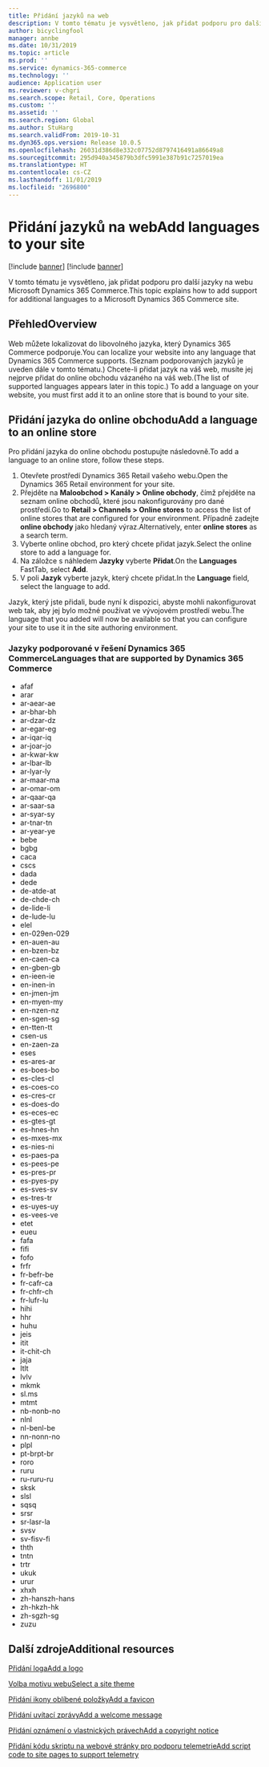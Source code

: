 ```yaml
---
title: Přidání jazyků na web
description: V tomto tématu je vysvětleno, jak přidat podporu pro další jazyky na webu Microsoft Dynamics 365 Commerce.
author: bicyclingfool
manager: annbe
ms.date: 10/31/2019
ms.topic: article
ms.prod: ''
ms.service: dynamics-365-commerce
ms.technology: ''
audience: Application user
ms.reviewer: v-chgri
ms.search.scope: Retail, Core, Operations
ms.custom: ''
ms.assetid: ''
ms.search.region: Global
ms.author: StuHarg
ms.search.validFrom: 2019-10-31
ms.dyn365.ops.version: Release 10.0.5
ms.openlocfilehash: 26031d386d8e332c07752d8797416491a86649a8
ms.sourcegitcommit: 295d940a345879b3dfc5991e387b91c7257019ea
ms.translationtype: HT
ms.contentlocale: cs-CZ
ms.lasthandoff: 11/01/2019
ms.locfileid: "2696800"
---
```

# <a name="add-languages-to-your-site"></a><span data-ttu-id="cb6df-103">Přidání jazyků na web</span><span class="sxs-lookup"><span data-stu-id="cb6df-103">Add languages to your site</span></span>

[!include [banner](includes/preview-banner.md)]
[!include [banner](includes/banner.md)]

<span data-ttu-id="cb6df-104">V tomto tématu je vysvětleno, jak přidat podporu pro další jazyky na webu Microsoft Dynamics 365 Commerce.</span><span class="sxs-lookup"><span data-stu-id="cb6df-104">This topic explains how to add support for additional languages to a Microsoft Dynamics 365 Commerce site.</span></span>

## <a name="overview"></a><span data-ttu-id="cb6df-105">Přehled</span><span class="sxs-lookup"><span data-stu-id="cb6df-105">Overview</span></span>

<span data-ttu-id="cb6df-106">Web můžete lokalizovat do libovolného jazyka, který Dynamics 365 Commerce podporuje.</span><span class="sxs-lookup"><span data-stu-id="cb6df-106">You can localize your website into any language that Dynamics 365 Commerce supports.</span></span> <span data-ttu-id="cb6df-107">(Seznam podporovaných jazyků je uveden dále v tomto tématu.) Chcete-li přidat jazyk na váš web, musíte jej nejprve přidat do online obchodu vázaného na váš web.</span><span class="sxs-lookup"><span data-stu-id="cb6df-107">(The list of supported languages appears later in this topic.) To add a language on your website, you must first add it to an online store that is bound to your site.</span></span>

## <a name="add-a-language-to-an-online-store"></a><span data-ttu-id="cb6df-108">Přidání jazyka do online obchodu</span><span class="sxs-lookup"><span data-stu-id="cb6df-108">Add a language to an online store</span></span>

<span data-ttu-id="cb6df-109">Pro přidání jazyka do online obchodu postupujte následovně.</span><span class="sxs-lookup"><span data-stu-id="cb6df-109">To add a language to an online store, follow these steps.</span></span>

1. <span data-ttu-id="cb6df-110">Otevřete prostředí Dynamics 365 Retail vašeho webu.</span><span class="sxs-lookup"><span data-stu-id="cb6df-110">Open the Dynamics 365 Retail environment for your site.</span></span>
1. <span data-ttu-id="cb6df-111">Přejděte na **Maloobchod \> Kanály \> Online obchody**, čímž přejděte na seznam online obchodů, které jsou nakonfigurovány pro dané prostředí.</span><span class="sxs-lookup"><span data-stu-id="cb6df-111">Go to **Retail \> Channels \> Online stores** to access the list of online stores that are configured for your environment.</span></span> <span data-ttu-id="cb6df-112">Případně zadejte **online obchody** jako hledaný výraz.</span><span class="sxs-lookup"><span data-stu-id="cb6df-112">Alternatively, enter **online stores** as a search term.</span></span>
1. <span data-ttu-id="cb6df-113">Vyberte online obchod, pro který chcete přidat jazyk.</span><span class="sxs-lookup"><span data-stu-id="cb6df-113">Select the online store to add a language for.</span></span>
1. <span data-ttu-id="cb6df-114">Na záložce s náhledem **Jazyky** vyberte **Přidat**.</span><span class="sxs-lookup"><span data-stu-id="cb6df-114">On the **Languages** FastTab, select **Add**.</span></span>
1. <span data-ttu-id="cb6df-115">V poli **Jazyk** vyberte jazyk, který chcete přidat.</span><span class="sxs-lookup"><span data-stu-id="cb6df-115">In the **Language** field, select the language to add.</span></span>

<span data-ttu-id="cb6df-116">Jazyk, který jste přidali, bude nyní k dispozici, abyste mohli nakonfigurovat web tak, aby jej bylo možné používat ve vývojovém prostředí webu.</span><span class="sxs-lookup"><span data-stu-id="cb6df-116">The language that you added will now be available so that you can configure your site to use it in the site authoring environment.</span></span>

### <a name="languages-that-are-supported-by-dynamics-365-commerce"></a><span data-ttu-id="cb6df-117">Jazyky podporované v řešení Dynamics 365 Commerce</span><span class="sxs-lookup"><span data-stu-id="cb6df-117">Languages that are supported by Dynamics 365 Commerce</span></span>

- <span data-ttu-id="cb6df-118">af</span><span class="sxs-lookup"><span data-stu-id="cb6df-118">af</span></span>
- <span data-ttu-id="cb6df-119">ar</span><span class="sxs-lookup"><span data-stu-id="cb6df-119">ar</span></span>
- <span data-ttu-id="cb6df-120">ar-ae</span><span class="sxs-lookup"><span data-stu-id="cb6df-120">ar-ae</span></span>
- <span data-ttu-id="cb6df-121">ar-bh</span><span class="sxs-lookup"><span data-stu-id="cb6df-121">ar-bh</span></span>
- <span data-ttu-id="cb6df-122">ar-dz</span><span class="sxs-lookup"><span data-stu-id="cb6df-122">ar-dz</span></span>
- <span data-ttu-id="cb6df-123">ar-eg</span><span class="sxs-lookup"><span data-stu-id="cb6df-123">ar-eg</span></span>
- <span data-ttu-id="cb6df-124">ar-iq</span><span class="sxs-lookup"><span data-stu-id="cb6df-124">ar-iq</span></span>
- <span data-ttu-id="cb6df-125">ar-jo</span><span class="sxs-lookup"><span data-stu-id="cb6df-125">ar-jo</span></span>
- <span data-ttu-id="cb6df-126">ar-kw</span><span class="sxs-lookup"><span data-stu-id="cb6df-126">ar-kw</span></span>
- <span data-ttu-id="cb6df-127">ar-lb</span><span class="sxs-lookup"><span data-stu-id="cb6df-127">ar-lb</span></span>
- <span data-ttu-id="cb6df-128">ar-ly</span><span class="sxs-lookup"><span data-stu-id="cb6df-128">ar-ly</span></span>
- <span data-ttu-id="cb6df-129">ar-ma</span><span class="sxs-lookup"><span data-stu-id="cb6df-129">ar-ma</span></span>
- <span data-ttu-id="cb6df-130">ar-om</span><span class="sxs-lookup"><span data-stu-id="cb6df-130">ar-om</span></span>
- <span data-ttu-id="cb6df-131">ar-qa</span><span class="sxs-lookup"><span data-stu-id="cb6df-131">ar-qa</span></span>
- <span data-ttu-id="cb6df-132">ar-sa</span><span class="sxs-lookup"><span data-stu-id="cb6df-132">ar-sa</span></span>
- <span data-ttu-id="cb6df-133">ar-sy</span><span class="sxs-lookup"><span data-stu-id="cb6df-133">ar-sy</span></span>
- <span data-ttu-id="cb6df-134">ar-tn</span><span class="sxs-lookup"><span data-stu-id="cb6df-134">ar-tn</span></span>
- <span data-ttu-id="cb6df-135">ar-ye</span><span class="sxs-lookup"><span data-stu-id="cb6df-135">ar-ye</span></span>
- <span data-ttu-id="cb6df-136">be</span><span class="sxs-lookup"><span data-stu-id="cb6df-136">be</span></span>
- <span data-ttu-id="cb6df-137">bg</span><span class="sxs-lookup"><span data-stu-id="cb6df-137">bg</span></span>
- <span data-ttu-id="cb6df-138">ca</span><span class="sxs-lookup"><span data-stu-id="cb6df-138">ca</span></span>
- <span data-ttu-id="cb6df-139">cs</span><span class="sxs-lookup"><span data-stu-id="cb6df-139">cs</span></span>
- <span data-ttu-id="cb6df-140">da</span><span class="sxs-lookup"><span data-stu-id="cb6df-140">da</span></span>
- <span data-ttu-id="cb6df-141">de</span><span class="sxs-lookup"><span data-stu-id="cb6df-141">de</span></span>
- <span data-ttu-id="cb6df-142">de-at</span><span class="sxs-lookup"><span data-stu-id="cb6df-142">de-at</span></span>
- <span data-ttu-id="cb6df-143">de-ch</span><span class="sxs-lookup"><span data-stu-id="cb6df-143">de-ch</span></span>
- <span data-ttu-id="cb6df-144">de-li</span><span class="sxs-lookup"><span data-stu-id="cb6df-144">de-li</span></span>
- <span data-ttu-id="cb6df-145">de-lu</span><span class="sxs-lookup"><span data-stu-id="cb6df-145">de-lu</span></span>
- <span data-ttu-id="cb6df-146">el</span><span class="sxs-lookup"><span data-stu-id="cb6df-146">el</span></span>
- <span data-ttu-id="cb6df-147">en-029</span><span class="sxs-lookup"><span data-stu-id="cb6df-147">en-029</span></span>
- <span data-ttu-id="cb6df-148">en-au</span><span class="sxs-lookup"><span data-stu-id="cb6df-148">en-au</span></span>
- <span data-ttu-id="cb6df-149">en-bz</span><span class="sxs-lookup"><span data-stu-id="cb6df-149">en-bz</span></span>
- <span data-ttu-id="cb6df-150">en-ca</span><span class="sxs-lookup"><span data-stu-id="cb6df-150">en-ca</span></span>
- <span data-ttu-id="cb6df-151">en-gb</span><span class="sxs-lookup"><span data-stu-id="cb6df-151">en-gb</span></span>
- <span data-ttu-id="cb6df-152">en-ie</span><span class="sxs-lookup"><span data-stu-id="cb6df-152">en-ie</span></span>
- <span data-ttu-id="cb6df-153">en-in</span><span class="sxs-lookup"><span data-stu-id="cb6df-153">en-in</span></span>
- <span data-ttu-id="cb6df-154">en-jm</span><span class="sxs-lookup"><span data-stu-id="cb6df-154">en-jm</span></span>
- <span data-ttu-id="cb6df-155">en-my</span><span class="sxs-lookup"><span data-stu-id="cb6df-155">en-my</span></span>
- <span data-ttu-id="cb6df-156">en-nz</span><span class="sxs-lookup"><span data-stu-id="cb6df-156">en-nz</span></span>
- <span data-ttu-id="cb6df-157">en-sg</span><span class="sxs-lookup"><span data-stu-id="cb6df-157">en-sg</span></span>
- <span data-ttu-id="cb6df-158">en-tt</span><span class="sxs-lookup"><span data-stu-id="cb6df-158">en-tt</span></span>
- <span data-ttu-id="cb6df-159">cs</span><span class="sxs-lookup"><span data-stu-id="cb6df-159">en-us</span></span>
- <span data-ttu-id="cb6df-160">en-za</span><span class="sxs-lookup"><span data-stu-id="cb6df-160">en-za</span></span>
- <span data-ttu-id="cb6df-161">es</span><span class="sxs-lookup"><span data-stu-id="cb6df-161">es</span></span>
- <span data-ttu-id="cb6df-162">es-ar</span><span class="sxs-lookup"><span data-stu-id="cb6df-162">es-ar</span></span>
- <span data-ttu-id="cb6df-163">es-bo</span><span class="sxs-lookup"><span data-stu-id="cb6df-163">es-bo</span></span>
- <span data-ttu-id="cb6df-164">es-cl</span><span class="sxs-lookup"><span data-stu-id="cb6df-164">es-cl</span></span>
- <span data-ttu-id="cb6df-165">es-co</span><span class="sxs-lookup"><span data-stu-id="cb6df-165">es-co</span></span>
- <span data-ttu-id="cb6df-166">es-cr</span><span class="sxs-lookup"><span data-stu-id="cb6df-166">es-cr</span></span>
- <span data-ttu-id="cb6df-167">es-do</span><span class="sxs-lookup"><span data-stu-id="cb6df-167">es-do</span></span>
- <span data-ttu-id="cb6df-168">es-ec</span><span class="sxs-lookup"><span data-stu-id="cb6df-168">es-ec</span></span>
- <span data-ttu-id="cb6df-169">es-gt</span><span class="sxs-lookup"><span data-stu-id="cb6df-169">es-gt</span></span>
- <span data-ttu-id="cb6df-170">es-hn</span><span class="sxs-lookup"><span data-stu-id="cb6df-170">es-hn</span></span>
- <span data-ttu-id="cb6df-171">es-mx</span><span class="sxs-lookup"><span data-stu-id="cb6df-171">es-mx</span></span>
- <span data-ttu-id="cb6df-172">es-ni</span><span class="sxs-lookup"><span data-stu-id="cb6df-172">es-ni</span></span>
- <span data-ttu-id="cb6df-173">es-pa</span><span class="sxs-lookup"><span data-stu-id="cb6df-173">es-pa</span></span>
- <span data-ttu-id="cb6df-174">es-pe</span><span class="sxs-lookup"><span data-stu-id="cb6df-174">es-pe</span></span>
- <span data-ttu-id="cb6df-175">es-pr</span><span class="sxs-lookup"><span data-stu-id="cb6df-175">es-pr</span></span>
- <span data-ttu-id="cb6df-176">es-py</span><span class="sxs-lookup"><span data-stu-id="cb6df-176">es-py</span></span>
- <span data-ttu-id="cb6df-177">es-sv</span><span class="sxs-lookup"><span data-stu-id="cb6df-177">es-sv</span></span>
- <span data-ttu-id="cb6df-178">es-tr</span><span class="sxs-lookup"><span data-stu-id="cb6df-178">es-tr</span></span>
- <span data-ttu-id="cb6df-179">es-uy</span><span class="sxs-lookup"><span data-stu-id="cb6df-179">es-uy</span></span>
- <span data-ttu-id="cb6df-180">es-ve</span><span class="sxs-lookup"><span data-stu-id="cb6df-180">es-ve</span></span>
- <span data-ttu-id="cb6df-181">et</span><span class="sxs-lookup"><span data-stu-id="cb6df-181">et</span></span>
- <span data-ttu-id="cb6df-182">eu</span><span class="sxs-lookup"><span data-stu-id="cb6df-182">eu</span></span>
- <span data-ttu-id="cb6df-183">fa</span><span class="sxs-lookup"><span data-stu-id="cb6df-183">fa</span></span>
- <span data-ttu-id="cb6df-184">fi</span><span class="sxs-lookup"><span data-stu-id="cb6df-184">fi</span></span>
- <span data-ttu-id="cb6df-185">fo</span><span class="sxs-lookup"><span data-stu-id="cb6df-185">fo</span></span>
- <span data-ttu-id="cb6df-186">fr</span><span class="sxs-lookup"><span data-stu-id="cb6df-186">fr</span></span>
- <span data-ttu-id="cb6df-187">fr-be</span><span class="sxs-lookup"><span data-stu-id="cb6df-187">fr-be</span></span>
- <span data-ttu-id="cb6df-188">fr-ca</span><span class="sxs-lookup"><span data-stu-id="cb6df-188">fr-ca</span></span>
- <span data-ttu-id="cb6df-189">fr-ch</span><span class="sxs-lookup"><span data-stu-id="cb6df-189">fr-ch</span></span>
- <span data-ttu-id="cb6df-190">fr-lu</span><span class="sxs-lookup"><span data-stu-id="cb6df-190">fr-lu</span></span>
- <span data-ttu-id="cb6df-191">hi</span><span class="sxs-lookup"><span data-stu-id="cb6df-191">hi</span></span>
- <span data-ttu-id="cb6df-192">h</span><span class="sxs-lookup"><span data-stu-id="cb6df-192">hr</span></span>
- <span data-ttu-id="cb6df-193">hu</span><span class="sxs-lookup"><span data-stu-id="cb6df-193">hu</span></span>
- <span data-ttu-id="cb6df-194">je</span><span class="sxs-lookup"><span data-stu-id="cb6df-194">is</span></span>
- <span data-ttu-id="cb6df-195">it</span><span class="sxs-lookup"><span data-stu-id="cb6df-195">it</span></span>
- <span data-ttu-id="cb6df-196">it-ch</span><span class="sxs-lookup"><span data-stu-id="cb6df-196">it-ch</span></span>
- <span data-ttu-id="cb6df-197">ja</span><span class="sxs-lookup"><span data-stu-id="cb6df-197">ja</span></span>
- <span data-ttu-id="cb6df-198">lt</span><span class="sxs-lookup"><span data-stu-id="cb6df-198">lt</span></span>
- <span data-ttu-id="cb6df-199">lv</span><span class="sxs-lookup"><span data-stu-id="cb6df-199">lv</span></span>
- <span data-ttu-id="cb6df-200">mk</span><span class="sxs-lookup"><span data-stu-id="cb6df-200">mk</span></span>
- <span data-ttu-id="cb6df-201">sl.</span><span class="sxs-lookup"><span data-stu-id="cb6df-201">ms</span></span>
- <span data-ttu-id="cb6df-202">mt</span><span class="sxs-lookup"><span data-stu-id="cb6df-202">mt</span></span>
- <span data-ttu-id="cb6df-203">nb-no</span><span class="sxs-lookup"><span data-stu-id="cb6df-203">nb-no</span></span>
- <span data-ttu-id="cb6df-204">nl</span><span class="sxs-lookup"><span data-stu-id="cb6df-204">nl</span></span>
- <span data-ttu-id="cb6df-205">nl-be</span><span class="sxs-lookup"><span data-stu-id="cb6df-205">nl-be</span></span>
- <span data-ttu-id="cb6df-206">nn-no</span><span class="sxs-lookup"><span data-stu-id="cb6df-206">nn-no</span></span>
- <span data-ttu-id="cb6df-207">pl</span><span class="sxs-lookup"><span data-stu-id="cb6df-207">pl</span></span>
- <span data-ttu-id="cb6df-208">pt-br</span><span class="sxs-lookup"><span data-stu-id="cb6df-208">pt-br</span></span>
- <span data-ttu-id="cb6df-209">ro</span><span class="sxs-lookup"><span data-stu-id="cb6df-209">ro</span></span>
- <span data-ttu-id="cb6df-210">ru</span><span class="sxs-lookup"><span data-stu-id="cb6df-210">ru</span></span>
- <span data-ttu-id="cb6df-211">ru-ru</span><span class="sxs-lookup"><span data-stu-id="cb6df-211">ru-ru</span></span>
- <span data-ttu-id="cb6df-212">sk</span><span class="sxs-lookup"><span data-stu-id="cb6df-212">sk</span></span>
- <span data-ttu-id="cb6df-213">sl</span><span class="sxs-lookup"><span data-stu-id="cb6df-213">sl</span></span>
- <span data-ttu-id="cb6df-214">sq</span><span class="sxs-lookup"><span data-stu-id="cb6df-214">sq</span></span>
- <span data-ttu-id="cb6df-215">sr</span><span class="sxs-lookup"><span data-stu-id="cb6df-215">sr</span></span>
- <span data-ttu-id="cb6df-216">sr-la</span><span class="sxs-lookup"><span data-stu-id="cb6df-216">sr-la</span></span>
- <span data-ttu-id="cb6df-217">sv</span><span class="sxs-lookup"><span data-stu-id="cb6df-217">sv</span></span>
- <span data-ttu-id="cb6df-218">sv-fi</span><span class="sxs-lookup"><span data-stu-id="cb6df-218">sv-fi</span></span>
- <span data-ttu-id="cb6df-219">th</span><span class="sxs-lookup"><span data-stu-id="cb6df-219">th</span></span>
- <span data-ttu-id="cb6df-220">tn</span><span class="sxs-lookup"><span data-stu-id="cb6df-220">tn</span></span>
- <span data-ttu-id="cb6df-221">tr</span><span class="sxs-lookup"><span data-stu-id="cb6df-221">tr</span></span>
- <span data-ttu-id="cb6df-222">uk</span><span class="sxs-lookup"><span data-stu-id="cb6df-222">uk</span></span>
- <span data-ttu-id="cb6df-223">ur</span><span class="sxs-lookup"><span data-stu-id="cb6df-223">ur</span></span>
- <span data-ttu-id="cb6df-224">xh</span><span class="sxs-lookup"><span data-stu-id="cb6df-224">xh</span></span>
- <span data-ttu-id="cb6df-225">zh-hans</span><span class="sxs-lookup"><span data-stu-id="cb6df-225">zh-hans</span></span>
- <span data-ttu-id="cb6df-226">zh-hk</span><span class="sxs-lookup"><span data-stu-id="cb6df-226">zh-hk</span></span>
- <span data-ttu-id="cb6df-227">zh-sg</span><span class="sxs-lookup"><span data-stu-id="cb6df-227">zh-sg</span></span>
- <span data-ttu-id="cb6df-228">zu</span><span class="sxs-lookup"><span data-stu-id="cb6df-228">zu</span></span>

## <a name="additional-resources"></a><span data-ttu-id="cb6df-229">Další zdroje</span><span class="sxs-lookup"><span data-stu-id="cb6df-229">Additional resources</span></span>

[<span data-ttu-id="cb6df-230">Přidání loga</span><span class="sxs-lookup"><span data-stu-id="cb6df-230">Add a logo</span></span>](add-logo.md)

[<span data-ttu-id="cb6df-231">Volba motivu webu</span><span class="sxs-lookup"><span data-stu-id="cb6df-231">Select a site theme</span></span>](select-site-theme.md)

[<span data-ttu-id="cb6df-232">Přidání ikony oblíbené položky</span><span class="sxs-lookup"><span data-stu-id="cb6df-232">Add a favicon</span></span>](add-favicon.md)

[<span data-ttu-id="cb6df-233">Přidání uvítací zprávy</span><span class="sxs-lookup"><span data-stu-id="cb6df-233">Add a welcome message</span></span>](add-welcome-message.md)

[<span data-ttu-id="cb6df-234">Přidání oznámení o vlastnických právech</span><span class="sxs-lookup"><span data-stu-id="cb6df-234">Add a copyright notice</span></span>](add-copyright-notice.md)

[<span data-ttu-id="cb6df-235">Přidání kódu skriptu na webové stránky pro podporu telemetrie</span><span class="sxs-lookup"><span data-stu-id="cb6df-235">Add script code to site pages to support telemetry</span></span>](add-telemetry.md)
